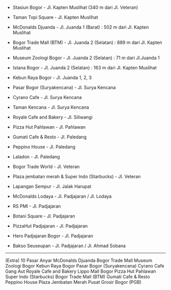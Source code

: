 - Stasiun Bogor - Jl. Kapten Muslihat (340 m dari Jl. Veteran)
- Taman Topi Square - Jl. Kapten Muslihat

- McDonalds Djuanda - Jl. Juanda 1 (Barat) : 502 m dari Jl. Kapten Muslihat
- Bogor Trade Mall (BTM) - Jl. Juanda 2 (Selatan) : 889 m dari Jl. Kapten Muslihat
- Museum Zoologi Bogor - Jl. Juanda 2 (Selatan) : 71 m dari Jl.Juanda 1 
- Istana Bogor - Jl. Juanda 2 (Selatan) : 163 m dari Jl. Kapten Muslihat
- Kebun Raya Bogor - Jl. Juanda 1, 2, 3

- Pasar Bogor (Suryakencana) - Jl. Surya Kencana
- Cyrano Cafe - Jl. Surya Kencana
- Taman Kencana - Jl. Surya Kencana

- Royale Cafe and Bakery - Jl. Siliwangi

- Pizza Hut Pahlawan - Jl. Pahlawan

- Gumati Cafe & Resto - Jl. Paledang
- Peppino House - Jl. Paledang
- Laladon - Jl. Paledang

- Bogor Trade World - Jl. Veteran
- Plaza jembatan merah & Super Indo (Starbucks) - Jl. Veteran
  
- Lapangan Sempur - Jl. Jalak Harupat

- McDonalds Lodaya - Jl. Padjajaran / Jl. Lodaya
- RS PMI - Jl. Padjajaran
- Botani Square - Jl. Padjajaran
- PizzaHut Padjajaran - Jl. Padjajaran
- Hero Padjajaran Bogor - Jl. Padjajaran
- Bakso Seuseupan - Jl. Padjajaran / Jl. Ahmad Sobana

-----------------------------------------------------------------------
(Extra)
10
  Pasar Anyar
  McDonalds Djuanda
  Bogor Trade Mall
  Museum Zoologi Bogor
  Kebun Raya Bogor
  Pasar Bogor (Suryakencana)
  Cyrano Cafe
  Gang Aut
  Royale Cafe and Bakery
  Lippo Mall Bogor
  Pizza Hut Pahlawan
  Super Indo (Starbucks)
  Bogor Trade Mall (BTM)
  Gumati Cafe & Resto
  Peppino House
  Plaza Jembatan Merah
  Pusat Grosir Bogor (PGB)
